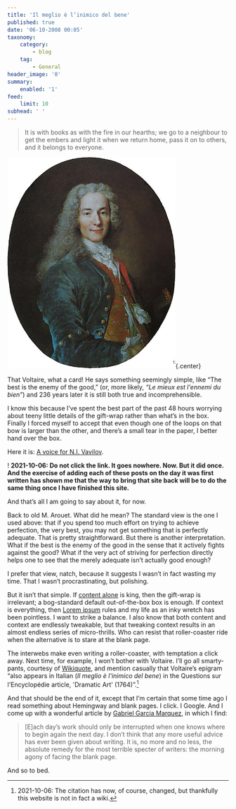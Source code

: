 ```yaml
---
title: 'Il meglio è l’inimico del bene'
published: true
date: '06-10-2008 00:05'
taxonomy:
    category:
        - blog
    tag:
        - General
header_image: '0'
summary:
    enabled: '1'
feed:
    limit: 10
subhead: ' '
---
```


> It is with books as with the fire in our hearths; we go to a neighbour to get the embers and light it when we return home, pass it on to others, and it belongs to everyone. 

![Nicolas_de_Largilli%C3%A8re,_Fran%C3%A7ois-Marie_Arouet_dit_Voltaire](Nicolas_de_Largilli%C3%A8re,_Fran%C3%A7ois-Marie_Arouet_dit_Voltaire.jpg "Nicolas_de_Largilli%C3%A8re,_Fran%C3%A7ois-Marie_Arouet_dit_Voltaire"){.center}

That Voltaire, what a card! He says something seemingly simple, like “The best is the enemy of the good,” (or, more likely, _“Le mieux est l'ennemi du bien”_) and 236 years later it is still both true and incomprehensible.

I know this because I’ve spent the best part of the past 48 hours worrying about teeny little details of the gift-wrap rather than what’s in the box. Finally I forced myself to accept that even though one of the loops on that bow is larger than the other, and there’s a small tear in the paper, I better hand over the box.

Here it is: [A voice for N.I. Vavilov](http://www.vaviblog.com/).

! **2021-10-06: Do not click the link. It goes nowhere. Now. But it did once. And the exercise of adding each of these posts on the day it was first written has shown me that the way to bring that site back will be to do the same thing once I have finished this site.**

And that’s all I am going to say about it, for now.

Back to old M. Arouet. What did he mean? The standard view is the one I used above: that if you spend too much effort on trying to achieve perfection, the very best, you may not get something that is perfectly adequate. That is pretty straightforward. But there is another interpretation. What if the best is the enemy of the good in the sense that it actively fights against the good? What if the very act of striving for perfection directly helps one to see that the merely adequate isn’t actually good enough?

I prefer that view, natch, because it suggests I wasn’t in fact wasting my time. That I wasn’t procrastinating, but polishing.

But it isn’t that simple. If [content alone](https://web.archive.org/web/20061018185614/http://www.nngroup.com/) is king, then the gift-wrap is irrelevant; a bog-standard default out-of-the-box box is enough. If context is everything, then [Lorem ipsum](http://www.lipsum.com/) rules and my life as an inky wretch has been pointless. I want to strike a balance. I also know that both content and context are endlessly tweakable, but that tweaking context results in an almost endless series of micro-thrills. Who can resist that roller-coaster ride when the alternative is to stare at the blank page.

The interwebs make even writing a roller-coaster, with temptation a click away. Next time, for example, I won’t bother with Voltaire. I’ll go all smarty-pants, courtesy of [Wikiquote](https://en.wikiquote.org/wiki/Voltaire), and mention casually that Voltaire’s epigram “also appears in Italian (_Il meglio è l'inimico del bene_) in the Questions sur l'Encyclopédie article, 'Dramatic Art' (1764)”.[^1]

[^1]: 2021-10-06: The citation has now, of course, changed, but thankfully this website is not in fact a wiki.

And that should be the end of it, except that I’m certain that some time ago I read something about Hemingway and blank pages. I click. I Google. And I come up with a wonderful article by [Gabriel Garcia Marquez](http://www.nytimes.com/books/99/07/04/specials/hemingway-marquez.html), in which I find:

> [E]ach day’s work should only be interrupted when one knows where to begin again the next day. I don’t think that any more useful advice has ever been given about writing. It is, no more and no less, the absolute remedy for the most terrible specter of writers: the morning agony of facing the blank page.

And so to bed.


